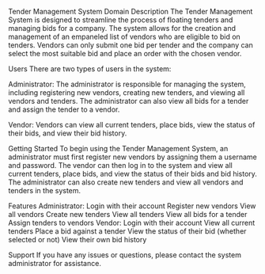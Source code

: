 Tender Management System
Domain Description
The Tender Management System is designed to streamline the process of floating tenders and managing bids for a company. The system allows for the creation and management of an empaneled list of vendors who are eligible to bid on tenders. Vendors can only submit one bid per tender and the company can select the most suitable bid and place an order with the chosen vendor.

Users
There are two types of users in the system:

Administrator: The administrator is responsible for managing the system, including registering new vendors, creating new tenders, and viewing all vendors and tenders. The administrator can also view all bids for a tender and assign the tender to a vendor.

Vendor: Vendors can view all current tenders, place bids, view the status of their bids, and view their bid history.

Getting Started
To begin using the Tender Management System, an administrator must first register new vendors by assigning them a username and password. The vendor can then log in to the system and view all current tenders, place bids, and view the status of their bids and bid history. The administrator can also create new tenders and view all vendors and tenders in the system.

Features
Administrator:
Login with their account
Register new vendors
View all vendors
Create new tenders
View all tenders
View all bids for a tender
Assign tenders to vendors
Vendor:
Login with their account
View all current tenders
Place a bid against a tender
View the status of their bid (whether selected or not)
View their own bid history

Support
If you have any issues or questions, please contact the system administrator for assistance.


